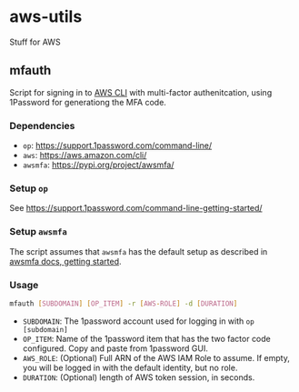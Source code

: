 # aws-utils

Stuff for AWS

## mfauth

Script for signing in to [AWS CLI](https://aws.amazon.com/cli/) with multi-factor authenitcation, using 1Password for generationg the MFA code.

### Dependencies

* `op`: https://support.1password.com/command-line/
* `aws`: https://aws.amazon.com/cli/
* `awsmfa`: https://pypi.org/project/awsmfa/

### Setup `op`

See https://support.1password.com/command-line-getting-started/

### Setup `awsmfa`

The script assumes that `awsmfa` has the default setup as described in [awsmfa docs, getting started](https://github.com/dcoker/awsmfa#getting-started).

### Usage

```bash
mfauth [SUBDOMAIN] [OP_ITEM] -r [AWS-ROLE] -d [DURATION]
```

* `SUBDOMAIN`: The 1password account used for logging in with `op [subdomain]`
* `OP_ITEM`: Name of the 1password item that has the two factor code configured. Copy and paste from 1password GUI.
* `AWS_ROLE`: (Optional) Full ARN of the AWS IAM Role to assume. If empty, you will be logged in with the default identity, but no role.
* `DURATION`: (Optional) length of AWS token session, in seconds.